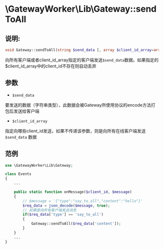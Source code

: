# \GatewayWorker\Lib\Gateway::sendToAll

## 说明:
```php
void Gateway::sendToAll(string $send_data [, array $client_id_array=array()]);
```

向所有客户端或者client_id_array指定的客户端发送```$send_data```数据。如果指定的$client_id_array中的client_id不存在则自动丢弃


## 参数

* ```$send_data```

要发送的数据（字符串类型），此数据会被Gateway所使用协议的encode方法打包后发送给客户端


* ```$client_id_array```

指定向哪些client_id发送，如果不传递该参数，则是向所有在线客户端发送 ```$send_data``` 数据

## 范例
```php
use \GatewayWorker\Lib\Gateway;

class Events
{
    ...

    public static function onMessage($client_id, $message)
    {
        // $message = '{"type":"say_to_all","content":"hello"}'
        $req_data = json_decode($message, true);
        // 如果是向所有客户端发送消息
        if($req_data['type'] == 'say_to_all')
        {
            Gateway::sendToAll($req_data['content']);
        }
    }
    ...
}

```
